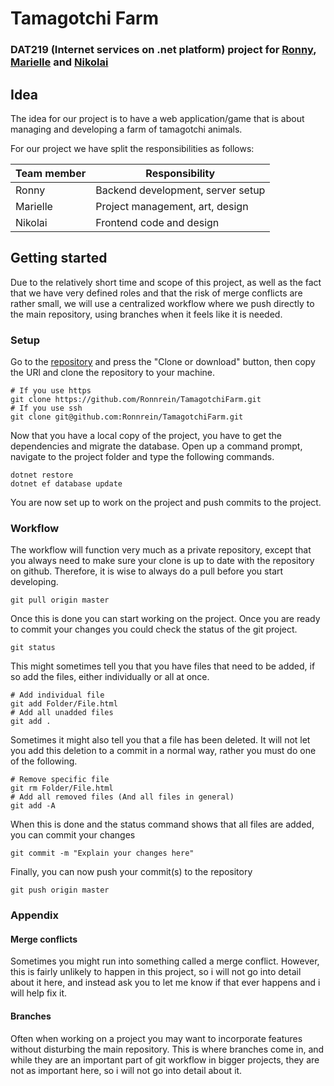 # Tamagotchi Farm
### DAT219 (Internet services on .net platform) project for [Ronny](https://github.com/Ronnrein), [Marielle](https://github.com/Nanilial) and [Nikolai](https://github.com/NikRob)
## Idea
The idea for our project is to have a web application/game that is about managing and developing a farm of tamagotchi animals.

For our project we have split the responsibilities as follows:

| Team member | Responsibility |
| --- | --- |
| Ronny | Backend development, server setup |
| Marielle | Project management, art, design |
| Nikolai | Frontend code and design |

## Getting started
Due to the relatively short time and scope of this project, as well as the fact that we have very defined roles and that the risk of merge conflicts are rather small, we will use a centralized workflow where we push directly to the main repository, using branches when it feels like it is needed.
### Setup
Go to the [repository](https://github.com/Ronnrein/TamagotchiFarm) and press the "Clone or download" button, then copy the URl and clone the repository to your machine.
```shell
# If you use https
git clone https://github.com/Ronnrein/TamagotchiFarm.git
# If you use ssh
git clone git@github.com:Ronnrein/TamagotchiFarm.git
```
Now that you have a local copy of the project, you have to get the dependencies and migrate the database. Open up a command prompt, navigate to the project folder and type the following commands.
```shell
dotnet restore
dotnet ef database update
```
You are now set up to work on the project and push commits to the project.
### Workflow
The workflow will function very much as a private repository, except that you always need to make sure your clone is up to date with the repository on github. Therefore, it is wise to always do a pull before you start developing.
```shell
git pull origin master
```
Once this is done you can start working on the project. Once you are ready to commit your changes you could check the status of the git project.
```shell
git status
```
This might sometimes tell you that you have files that need to be added, if so add the files, either individually or all at once.
```shell
# Add individual file
git add Folder/File.html
# Add all unadded files
git add .
```
Sometimes it might also tell you that a file has been deleted. It will not let you add this deletion to a commit in a normal way, rather you must do one of the following.
```shell
# Remove specific file
git rm Folder/File.html
# Add all removed files (And all files in general)
git add -A
```
When this is done and the status command shows that all files are added, you can commit your changes
```shell
git commit -m "Explain your changes here"
```
Finally, you can now push your commit(s) to the repository
```shell
git push origin master
```
### Appendix
#### Merge conflicts
Sometimes you might run into something called a merge conflict. However, this is fairly unlikely to happen in this project, so i will not go into detail about it here, and instead ask you to let me know if that ever happens and i will help fix it.
#### Branches
Often when working on a project you may want to incorporate features without disturbing the main repository. This is where branches come in, and while they are an important part of git workflow in bigger projects, they are not as important here, so i will not go into detail about it.
